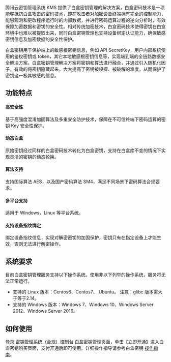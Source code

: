 
腾讯云密钥管理系统 KMS 提供了白盒密钥管理的解决方案，白盒密码技术是一项能够抵抗白盒攻击的密码技术，即在攻击者对加密设备终端拥有完全的控制能力，能够观测和更改程序运行时的内部数据，并进行密码运算过程的逆向分析时，有效保障加密数据和密钥的安全性。相对传统加密技术，白盒密码技术使得密钥在白盒环境中也难以被提取出来，同时白盒密钥管理也支持设备绑定认证能力，确保敏感密钥信息及加密数据的安全性保护。

白盒密钥用于保护端上的敏感根密钥信息，例如 API SecretKey，用户内部系统使用的鉴权密钥或 token，其它本地敏感根密钥信息等，实现端到端的全链路数据安全解决方案。白盒密钥管理解决方案将密钥和算法进行融合，并通过引入随机化因子，有效的将密钥隐藏起来，大大提高了密钥被嗅探、被破解的难度，从而保护了密钥这一极其敏感的信息。

## 功能特点

#### 高安全性

基于高强度混淆加固算法及多重安全防护技术，保障在不可信终端下密码运算的密钥 Key 安全性保护。

#### 动态白盒

原始密钥经过同样的白盒密码技术转化为白盒密钥，支持在白盒库不变的情况下实现灵活的密钥的动态轮换。

#### 算法支持

支持国际算法 AES，以及国产密码算法 SM4，满足不同场景下密码算法合规要求。

#### 多平台支持

适用于 Windows，Linux 等平台系统。

#### 支持设备指纹绑定

绑定设备指纹信息，实现对解密密钥的加固保护，密钥只有在指定设备上才能生效，否则无法进行解密操作。


## 系统要求

目前白盒密钥管理服务支持以下操作系统。使用非以下列举的操作系统，服务将无法正常运行。
- 支持的 Linux 版本：Centos6、Centos7、 Ubuntu。 注意：glibc 版本需大于等于2.14。
- 支持的 Windows 版本：Windows 7、Windows 10、Windows Server 2012、Windows Server 2016。 

## 如何使用
登录 [密钥管理系统（合规）控制台](https://cloud.tencent.com/login?s_url=https%3A%2F%2Fconsole.cloud.tencent.com%2Fkms2%2Fwhitebox) 白盒密钥管理页面，单击【立即开通】进入白盒密钥购买页面，支付开通后即可使用。详细操作指导请参考白盒密钥 [操作指南](https://cloud.tencent.com/document/product/573/43179)。
